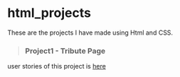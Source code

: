 # html_projects
These are the projects I have made using Html and CSS. 
> ### Project1 - Tribute Page 
   user stories of this project is [here](https://www.freecodecamp.org/learn/responsive-web-design/responsive-web-design-projects/build-a-tribute-page) 

